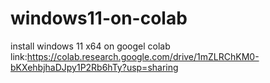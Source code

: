 # windows11-on-colab
install windows 11 x64 on googel colab 
link:https://colab.research.google.com/drive/1mZLRChKM0-bKXehbjhaDJpy1P2Rb6hTy?usp=sharing
